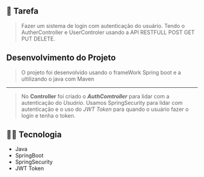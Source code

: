 ## 📌 Tarefa

> Fazer um sistema de login com autenticação do usuário. Tendo o AutherController e UserControler usando a API RESTFULL POST GET PUT DELETE. 


## Desenvolvimento do Projeto
> O projeto foi desenvolvido usando o frameWork Spring boot e a ultilizando o java com Maven
---
> No <strong>Controller</strong>
foi criado o <strong><em>AuthComtroller</em></strong> para lidar com a   autenticação do <em>Usuário</em>.
Usamos SpringSecurity para lidar com autenticação e o uso do <em>JWT Token
</em> para quando o usuário fazer o login
e tenha o token. 


## 👨‍💻 Tecnologia 
<ul>
    <li>Java</li>
    <li>SpringBoot</li>
    <li>SpringSecurity</li>  
    <li>JWT Token</li>
</ul>